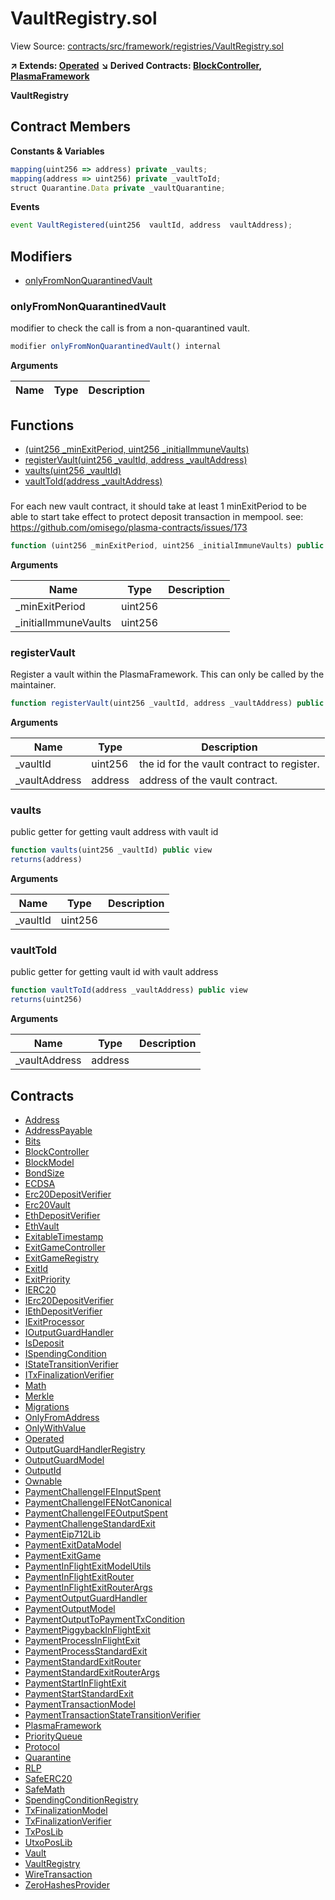 # VaultRegistry.sol

View Source: [contracts/src/framework/registries/VaultRegistry.sol](../contracts/src/framework/registries/VaultRegistry.sol)

**↗ Extends: [Operated](Operated.md)**
**↘ Derived Contracts: [BlockController](BlockController.md), [PlasmaFramework](PlasmaFramework.md)**

**VaultRegistry**

## Contract Members
**Constants & Variables**

```js
mapping(uint256 => address) private _vaults;
mapping(address => uint256) private _vaultToId;
struct Quarantine.Data private _vaultQuarantine;

```

**Events**

```js
event VaultRegistered(uint256  vaultId, address  vaultAddress);
```

## Modifiers

- [onlyFromNonQuarantinedVault](#onlyfromnonquarantinedvault)

### onlyFromNonQuarantinedVault

modifier to check the call is from a non-quarantined vault.

```js
modifier onlyFromNonQuarantinedVault() internal
```

**Arguments**

| Name        | Type           | Description  |
| ------------- |------------- | -----|

## Functions

- [(uint256 _minExitPeriod, uint256 _initialImmuneVaults)](#)
- [registerVault(uint256 _vaultId, address _vaultAddress)](#registervault)
- [vaults(uint256 _vaultId)](#vaults)
- [vaultToId(address _vaultAddress)](#vaulttoid)

### 

For each new vault contract, it should take at least 1 minExitPeriod to be able to start take effect to protect deposit transaction in mempool.
     see: https://github.com/omisego/plasma-contracts/issues/173

```js
function (uint256 _minExitPeriod, uint256 _initialImmuneVaults) public nonpayable
```

**Arguments**

| Name        | Type           | Description  |
| ------------- |------------- | -----|
| _minExitPeriod | uint256 |  | 
| _initialImmuneVaults | uint256 |  | 

### registerVault

Register a vault within the PlasmaFramework. This can only be called by the maintainer.

```js
function registerVault(uint256 _vaultId, address _vaultAddress) public nonpayable onlyOperator 
```

**Arguments**

| Name        | Type           | Description  |
| ------------- |------------- | -----|
| _vaultId | uint256 | the id for the vault contract to register. | 
| _vaultAddress | address | address of the vault contract. | 

### vaults

public getter for getting vault address with vault id

```js
function vaults(uint256 _vaultId) public view
returns(address)
```

**Arguments**

| Name        | Type           | Description  |
| ------------- |------------- | -----|
| _vaultId | uint256 |  | 

### vaultToId

public getter for getting vault id with vault address

```js
function vaultToId(address _vaultAddress) public view
returns(uint256)
```

**Arguments**

| Name        | Type           | Description  |
| ------------- |------------- | -----|
| _vaultAddress | address |  | 

## Contracts

* [Address](Address.md)
* [AddressPayable](AddressPayable.md)
* [Bits](Bits.md)
* [BlockController](BlockController.md)
* [BlockModel](BlockModel.md)
* [BondSize](BondSize.md)
* [ECDSA](ECDSA.md)
* [Erc20DepositVerifier](Erc20DepositVerifier.md)
* [Erc20Vault](Erc20Vault.md)
* [EthDepositVerifier](EthDepositVerifier.md)
* [EthVault](EthVault.md)
* [ExitableTimestamp](ExitableTimestamp.md)
* [ExitGameController](ExitGameController.md)
* [ExitGameRegistry](ExitGameRegistry.md)
* [ExitId](ExitId.md)
* [ExitPriority](ExitPriority.md)
* [IERC20](IERC20.md)
* [IErc20DepositVerifier](IErc20DepositVerifier.md)
* [IEthDepositVerifier](IEthDepositVerifier.md)
* [IExitProcessor](IExitProcessor.md)
* [IOutputGuardHandler](IOutputGuardHandler.md)
* [IsDeposit](IsDeposit.md)
* [ISpendingCondition](ISpendingCondition.md)
* [IStateTransitionVerifier](IStateTransitionVerifier.md)
* [ITxFinalizationVerifier](ITxFinalizationVerifier.md)
* [Math](Math.md)
* [Merkle](Merkle.md)
* [Migrations](Migrations.md)
* [OnlyFromAddress](OnlyFromAddress.md)
* [OnlyWithValue](OnlyWithValue.md)
* [Operated](Operated.md)
* [OutputGuardHandlerRegistry](OutputGuardHandlerRegistry.md)
* [OutputGuardModel](OutputGuardModel.md)
* [OutputId](OutputId.md)
* [Ownable](Ownable.md)
* [PaymentChallengeIFEInputSpent](PaymentChallengeIFEInputSpent.md)
* [PaymentChallengeIFENotCanonical](PaymentChallengeIFENotCanonical.md)
* [PaymentChallengeIFEOutputSpent](PaymentChallengeIFEOutputSpent.md)
* [PaymentChallengeStandardExit](PaymentChallengeStandardExit.md)
* [PaymentEip712Lib](PaymentEip712Lib.md)
* [PaymentExitDataModel](PaymentExitDataModel.md)
* [PaymentExitGame](PaymentExitGame.md)
* [PaymentInFlightExitModelUtils](PaymentInFlightExitModelUtils.md)
* [PaymentInFlightExitRouter](PaymentInFlightExitRouter.md)
* [PaymentInFlightExitRouterArgs](PaymentInFlightExitRouterArgs.md)
* [PaymentOutputGuardHandler](PaymentOutputGuardHandler.md)
* [PaymentOutputModel](PaymentOutputModel.md)
* [PaymentOutputToPaymentTxCondition](PaymentOutputToPaymentTxCondition.md)
* [PaymentPiggybackInFlightExit](PaymentPiggybackInFlightExit.md)
* [PaymentProcessInFlightExit](PaymentProcessInFlightExit.md)
* [PaymentProcessStandardExit](PaymentProcessStandardExit.md)
* [PaymentStandardExitRouter](PaymentStandardExitRouter.md)
* [PaymentStandardExitRouterArgs](PaymentStandardExitRouterArgs.md)
* [PaymentStartInFlightExit](PaymentStartInFlightExit.md)
* [PaymentStartStandardExit](PaymentStartStandardExit.md)
* [PaymentTransactionModel](PaymentTransactionModel.md)
* [PaymentTransactionStateTransitionVerifier](PaymentTransactionStateTransitionVerifier.md)
* [PlasmaFramework](PlasmaFramework.md)
* [PriorityQueue](PriorityQueue.md)
* [Protocol](Protocol.md)
* [Quarantine](Quarantine.md)
* [RLP](RLP.md)
* [SafeERC20](SafeERC20.md)
* [SafeMath](SafeMath.md)
* [SpendingConditionRegistry](SpendingConditionRegistry.md)
* [TxFinalizationModel](TxFinalizationModel.md)
* [TxFinalizationVerifier](TxFinalizationVerifier.md)
* [TxPosLib](TxPosLib.md)
* [UtxoPosLib](UtxoPosLib.md)
* [Vault](Vault.md)
* [VaultRegistry](VaultRegistry.md)
* [WireTransaction](WireTransaction.md)
* [ZeroHashesProvider](ZeroHashesProvider.md)
